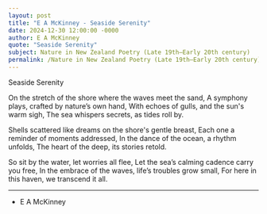 ```yaml
---
layout: post
title: "E A McKinney - Seaside Serenity"
date: 2024-12-30 12:00:00 -0000
author: E A McKinney
quote: "Seaside Serenity"
subject: Nature in New Zealand Poetry (Late 19th–Early 20th century)
permalink: /Nature in New Zealand Poetry (Late 19th–Early 20th century)/E A McKinney/E A McKinney - Seaside Serenity
---
```


Seaside Serenity

On the stretch of the shore where the waves meet the sand,
A symphony plays, crafted by nature’s own hand,
With echoes of gulls, and the sun's warm sigh,
The sea whispers secrets, as tides roll by.

Shells scattered like dreams on the shore's gentle breast,
Each one a reminder of moments addressed,
In the dance of the ocean, a rhythm unfolds,
The heart of the deep, its stories retold.

So sit by the water, let worries all flee,
Let the sea’s calming cadence carry you free,
In the embrace of the waves, life’s troubles grow small,
For here in this haven, we transcend it all.

---

- E A McKinney
